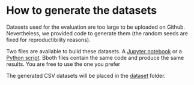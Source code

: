 # How to generate the datasets
Datasets used for the evaluation are too large to be uploaded on Github. Nevertheless, we provided code to generate them (the random seeds are fixed for reproductibility reasons).

Two files are available to build these datasets. A [Jupyter notebook](./construct_dataset.ipynb) or a [Python script](construct_dataset.py). Bboth files contain the same code and produce the same results. You are free to use the one you prefer

The generated CSV datasets will be placed in the [dataset](dataset/) folder.